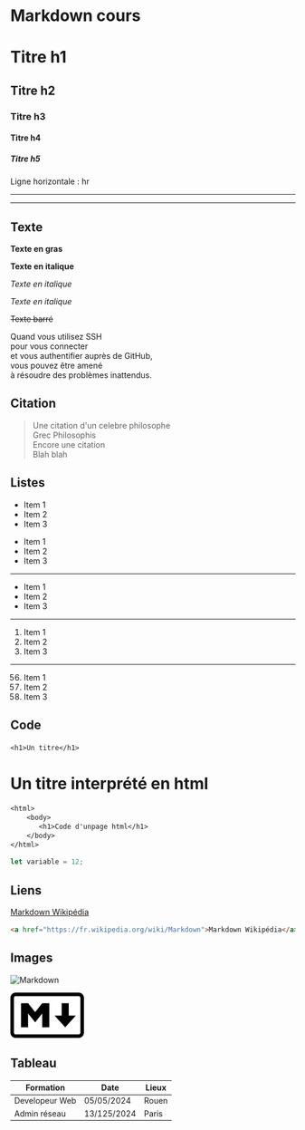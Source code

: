 # Markdown cours

# Titre h1
## Titre h2
### Titre h3
#### Titre h4
##### Titre h5

Ligne horizontale : hr

---
***

## Texte

**Texte en gras**

__Texte en italique__

*Texte en italique*

_Texte en italique_

~~Texte barré~~

Quand vous utilisez SSH  
pour vous connecter   
et vous authentifier auprès de GitHub,  
vous pouvez être amené  
à résoudre des problèmes inattendus.

## Citation

> Une citation d'un celebre philosophe  
Grec Philosophis  
Encore une citation  
Blah blah

## Listes

- Item 1
- Item 2
- Item 3

* Item 1
* Item 2
* Item 3

---

+ Item 1
+ Item 2
+ Item 3

---
1. Item 1
2. Item 2
3. Item 3

---

56. Item 1
1. Item 2
1. Item 3

## Code

`<h1>Un titre</h1>`

<h1>Un titre interprété en html</h1>

```
<html>
    <body>
       <h1>Code d'unpage html</h1> 
    </body>
</html>

```

```js
let variable = 12;
```

## Liens

[Markdown Wikipédia](https://fr.wikipedia.org/wiki/Markdown)

```html
<a href="https://fr.wikipedia.org/wiki/Markdown">Markdown Wikipédia</a>
```

## Images

![Markdown](https://upload.wikimedia.org/wikipedia/commons/thumb/4/48/Markdown-mark.svg/langfr-130px-Markdown-mark.svg.png)

![Markdown](./media/Markdown-mark.svg.png)

## Tableau

| Formation | Date | Lieux |
| ----------| -----| ----- |
| Developeur Web | 05/05/2024 | Rouen |
| Admin réseau | 13/125/2024 | Paris |
